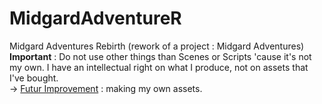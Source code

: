 # MidgardAdventureR
Midgard Adventures Rebirth (rework of a project : Midgard Adventures) <br>
<b>Important</b> : Do not use other things than Scenes or Scripts 'cause it's not my own. I have an intellectual right on what I produce, not on assets that I've bought.<br>
-> <u>Futur Improvement</u> : making my own assets.


